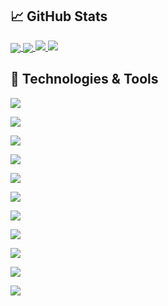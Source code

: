
## &#x1f4c8; GitHub Stats

<a href="https://github.com/Gon-Zo/gon-zo">

<img align="center" src="https://github-readme-stats.vercel.app/api/top-langs/?username=Gon-Zo&layout=compact&theme=shades-of-purple"/>

</a>

 

<a href="https://github.com/Gon-Zo/gon-zo">

<img align="center" src="https://github-readme-stats.vercel.app/api?username=Gon-Zo&show_icons=true&theme=shades-of-purple"/>

</a>

 

<a href="https://github.com/Gon-Zo/java-application">

<img src="https://github-readme-stats.vercel.app/api/pin/?username=Gon-Zo&repo=java-application&theme=shades-of-purple"/>

</a>

 

<a href="https://github.com/Gon-Zo/py-application">

<img src="https://github-readme-stats.vercel.app/api/pin/?username=Gon-Zo&repo=py-application&theme=shades-of-purple"/>

</a>

## 🔧 Technologies & Tools

![](https://img.shields.io/badge/OS-Linux-informational?style=flat&logo=linux&logoColor=white&color=6a5acd)

![](https://img.shields.io/badge/Os-Android-informational?style=flat&logo=android&logoColor=white&color=6a5acd)

![](https://img.shields.io/badge/Editor-IntelliJ_IDEA-informational?style=flat&logo=intellij-idea&logoColor=white&color=6a5acd)

![](https://img.shields.io/badge/Code-Java-informational?style=flat&logo=java&logoColor=white&color=6a5acd)

![](https://img.shields.io/badge/Code-Kotlin-informational?style=flat&logo=kotlin&logoColor=white&color=6a5acd)

![](https://img.shields.io/badge/Code-Python-informational?style=flat&logo=python&logoColor=white&color=6a5acd)

![](https://img.shields.io/badge/Code-JavaScript-informational?style=flat&logo=javascript&logoColor=white&color=6a5acd)

![](https://img.shields.io/badge/Code-Vue-informational?style=flat&logo=vue.js&logoColor=white&color=6a5acd)

![](https://img.shields.io/badge/Code-React-informational?style=flat&logo=react&logoColor=white&color=6a5acd)

![](https://img.shields.io/badge/Tools-PostgreSQL-informational?style=flat&logo=postgresql&logoColor=white&color=6a5acd)

![](https://img.shields.io/badge/Tools-Docker-informational?style=flat&logo=docker&logoColor=white&color=6a5acd)

<!-- links to social media icons -->

 

<!-- icons with padding -->

 

[1.1]: http://i.imgur.com/tXSoThF.png (twitter icon with padding)

[2.1]: http://i.imgur.com/0o48UoR.png (github icon with padding)

 

<!-- icons without padding -->

 

[1.2]: http://i.imgur.com/wWzX9uB.png (twitter icon without padding)

[2.2]: http://i.imgur.com/9I6NRUm.png (github icon without padding)

[3.2]: https://raw.githubusercontent.com/MartinHeinz/MartinHeinz/master/linkedin-3-16.png (LinkedIn icon without padding)

 

 

<!-- links to your social media accounts -->

 

[1]: https://twitter.com/Martin_Heinz_

[2]: https://github.com/MartinHeinz

[3]: https://www.linkedin.com/in/heinz-martin/

 

 

<!-- Resources -->

<!-- Icons: https://simpleicons.org/ -->

<!-- GitHub Stats: https://github.com/anuraghazra/github-readme-stats -->

<!-- Emojis: https://emojipedia.org/emoji/ -->

<!-- HTML Emojis: https://www.fileformat.info/index.htm -->

<!-- Shields: https://shields.io/ -->

<!-- Awesome GitHub Profile README: https://github.com/abhisheknaiidu/awesome-github-profile-readme -->
